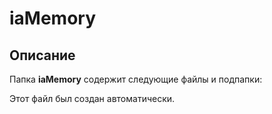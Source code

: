 # iaMemory

## Описание
Папка **iaMemory** содержит следующие файлы и подпапки:

Этот файл был создан автоматически.
